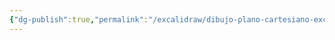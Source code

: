 ```yaml
---
{"dg-publish":true,"permalink":"/excalidraw/dibujo-plano-cartesiano-excalidraw/","tags":["excalidraw"]}
---
```

<style> .container {font-family: sans-serif; text-align: center;} .button-wrapper button {z-index: 1;height: 40px; width: 100px; margin: 10px;padding: 5px;} .excalidraw .App-menu_top .buttonList { display: flex;} .excalidraw-wrapper { height: 800px; margin: 50px; position: relative;} :root[dir="ltr"] .excalidraw .layer-ui__wrapper .zen-mode-transition.App-menu_bottom--transition-left {transform: none;} </style><script src="https://cdn.jsdelivr.net/npm/react@17/umd/react.production.min.js"></script><script src="https://cdn.jsdelivr.net/npm/react-dom@17/umd/react-dom.production.min.js"></script><script type="text/javascript" src="https://cdn.jsdelivr.net/npm/@excalidraw/excalidraw@0/dist/excalidraw.production.min.js"></script><div id="Dibujo_Plano_Cartesianoexcalidraw.md"></div><script>(function(){const InitialData={"type":"excalidraw","version":2,"source":"https://github.com/zsviczian/obsidian-excalidraw-plugin/releases/tag/1.9.24","elements":[{"type":"line","version":100,"versionNonce":1659017778,"isDeleted":false,"id":"hQ-iH6MQ6k-PFwEZC4Xjh","fillStyle":"hachure","strokeWidth":1,"strokeStyle":"solid","roughness":1,"opacity":100,"angle":0,"x":-3.7370872497558594,"y":-188.65048217773438,"strokeColor":"#1e1e1e","backgroundColor":"transparent","width":2.19085693359375,"height":425.0327453613281,"seed":309581554,"groupIds":[],"frameId":null,"roundness":{"type":2},"boundElements":[],"updated":1706562461267,"link":null,"locked":false,"startBinding":null,"endBinding":null,"lastCommittedPoint":null,"startArrowhead":null,"endArrowhead":null,"points":[[0,0],[2.19085693359375,425.0327453613281]]},{"type":"line","version":125,"versionNonce":634444270,"isDeleted":false,"id":"6o_WyrWUwCzXMyQNx8g36","fillStyle":"hachure","strokeWidth":1,"strokeStyle":"solid","roughness":1,"opacity":100,"angle":0,"x":-216.9837303161621,"y":23.13555908203125,"strokeColor":"#1e1e1e","backgroundColor":"transparent","width":441.0992431640625,"height":2.190887451171875,"seed":287542318,"groupIds":[],"frameId":null,"roundness":{"type":2},"boundElements":[],"updated":1706562461267,"link":null,"locked":false,"startBinding":null,"endBinding":null,"lastCommittedPoint":null,"startArrowhead":null,"endArrowhead":null,"points":[[0,0],[441.0992431640625,2.190887451171875]]},{"type":"ellipse","version":167,"versionNonce":2142536690,"isDeleted":false,"id":"nAAZr0stSxpAcgJP0Dvyd","fillStyle":"hachure","strokeWidth":1,"strokeStyle":"solid","roughness":1,"opacity":100,"angle":0,"x":-127.15725326538086,"y":-112.69964599609375,"strokeColor":"#1e1e1e","backgroundColor":"transparent","width":257.064453125,"height":267.28863525390625,"seed":888096242,"groupIds":[],"frameId":null,"roundness":{"type":2},"boundElements":[],"updated":1706562461267,"link":null,"locked":false},{"type":"freedraw","version":49,"versionNonce":1723558958,"isDeleted":false,"id":"1d9Jg3kHmDn0g92foG3H0","fillStyle":"hachure","strokeWidth":0.5,"strokeStyle":"solid","roughness":1,"opacity":100,"angle":0,"x":129.90719985961914,"y":19.48406982421875,"strokeColor":"#1e1e1e","backgroundColor":"transparent","width":4.38177490234375,"height":17.527130126953125,"seed":1314186930,"groupIds":[],"frameId":null,"roundness":null,"boundElements":[],"updated":1706562461267,"link":null,"locked":false,"points":[[0,0],[0,2.190887451171875],[-0.73028564453125,2.92120361328125],[-1.4605712890625,4.381805419921875],[-1.4605712890625,5.842376708984375],[-1.4605712890625,7.302978515625],[-1.4605712890625,9.493865966796875],[-1.4605712890625,10.9544677734375],[-1.4605712890625,11.68475341796875],[-1.4605712890625,12.415069580078125],[-1.4605712890625,13.145355224609375],[-1.4605712890625,13.875640869140625],[-0.73028564453125,13.145355224609375],[-0.73028564453125,11.68475341796875],[-0.73028564453125,10.224151611328125],[0,8.03326416015625],[0.73028564453125,5.112091064453125],[0.73028564453125,4.381805419921875],[0.73028564453125,2.92120361328125],[0.73028564453125,2.190887451171875],[0.73028564453125,0.730316162109375],[0.73028564453125,0],[0.73028564453125,-0.73028564453125],[0.73028564453125,0],[0.73028564453125,2.190887451171875],[0.73028564453125,3.6514892578125],[0.73028564453125,6.57269287109375],[0.73028564453125,9.493865966796875],[0.73028564453125,10.9544677734375],[0.73028564453125,12.415069580078125],[0.73028564453125,14.60595703125],[0.73028564453125,16.0665283203125],[0.73028564453125,16.796844482421875],[1.46063232421875,16.796844482421875],[2.19091796875,14.60595703125],[2.19091796875,12.415069580078125],[2.92120361328125,10.224151611328125],[2.92120361328125,8.03326416015625],[2.92120361328125,4.381805419921875],[2.92120361328125,2.190887451171875],[2.92120361328125,0.730316162109375],[2.92120361328125,0],[0,0]],"lastCommittedPoint":null,"simulatePressure":true,"pressures":[]},{"type":"freedraw","version":38,"versionNonce":102970802,"isDeleted":false,"id":"m18o8DD_yCeYz9Cu3o0oX","fillStyle":"hachure","strokeWidth":0.5,"strokeStyle":"solid","roughness":1,"opacity":100,"angle":0,"x":-13.23092269897461,"y":-115.62081909179688,"strokeColor":"#1e1e1e","backgroundColor":"transparent","width":17.527099609375,"height":4.381805419921875,"seed":938745202,"groupIds":[],"frameId":null,"roundness":null,"boundElements":[],"updated":1706562461267,"link":null,"locked":false,"points":[[0,0],[0,0.730316162109375],[0.73028564453125,0.730316162109375],[2.19085693359375,0.730316162109375],[3.6514892578125,0.730316162109375],[4.38177490234375,0.730316162109375],[6.5726318359375,1.460601806640625],[9.49383544921875,1.460601806640625],[11.6846923828125,1.460601806640625],[13.8756103515625,2.190887451171875],[16.0665283203125,2.190887451171875],[16.79681396484375,2.190887451171875],[17.527099609375,2.92120361328125],[16.0665283203125,3.6514892578125],[14.60595703125,3.6514892578125],[13.14532470703125,3.6514892578125],[10.9544677734375,4.381805419921875],[9.49383544921875,4.381805419921875],[5.84234619140625,4.381805419921875],[5.112060546875,4.381805419921875],[3.6514892578125,4.381805419921875],[2.921142578125,4.381805419921875],[1.4605712890625,4.381805419921875],[2.19085693359375,3.6514892578125],[3.6514892578125,3.6514892578125],[6.5726318359375,3.6514892578125],[9.49383544921875,3.6514892578125],[10.22412109375,3.6514892578125],[13.8756103515625,3.6514892578125],[15.336181640625,3.6514892578125],[16.0665283203125,3.6514892578125],[16.79681396484375,3.6514892578125],[16.79681396484375,3.6514892578125]],"lastCommittedPoint":null,"simulatePressure":true,"pressures":[]},{"type":"freedraw","version":43,"versionNonce":1226421870,"isDeleted":false,"id":"DVruZyKOeeRo9rO2HP62z","fillStyle":"hachure","strokeWidth":0.5,"strokeStyle":"solid","roughness":1,"opacity":100,"angle":0,"x":-128.61782455444336,"y":18.02349853515625,"strokeColor":"#1e1e1e","backgroundColor":"transparent","width":5.112060546875,"height":16.79681396484375,"seed":546480370,"groupIds":[],"frameId":null,"roundness":null,"boundElements":[],"updated":1706562461267,"link":null,"locked":false,"points":[[0,0],[0,1.4605712890625],[0,2.190887451171875],[0,5.112060546875],[0,5.842376708984375],[0,7.302947998046875],[0,8.7635498046875],[0,10.954437255859375],[0,12.4150390625],[0,13.14532470703125],[0,13.875640869140625],[0,12.4150390625],[0.73028564453125,10.954437255859375],[0.73028564453125,9.49383544921875],[0.73028564453125,8.03326416015625],[0.73028564453125,2.921173095703125],[0.73028564453125,2.190887451171875],[0.73028564453125,-0.730316162109375],[0.73028564453125,-1.460601806640625],[0.73028564453125,-2.190887451171875],[0.73028564453125,-1.460601806640625],[0.73028564453125,0.73028564453125],[0.73028564453125,3.651458740234375],[1.4605712890625,7.302947998046875],[2.19091796875,10.224151611328125],[2.19091796875,11.684722900390625],[4.38177490234375,14.605926513671875],[5.112060546875,13.875640869140625],[5.112060546875,12.4150390625],[5.112060546875,10.224151611328125],[5.112060546875,6.572662353515625],[5.112060546875,2.921173095703125],[5.112060546875,2.190887451171875],[5.112060546875,-0.730316162109375],[5.112060546875,-1.460601806640625],[5.112060546875,-2.190887451171875],[0,0]],"lastCommittedPoint":null,"simulatePressure":true,"pressures":[]},{"type":"freedraw","version":43,"versionNonce":928362354,"isDeleted":false,"id":"D0wz6ejQ90JsRjs4EYYIi","fillStyle":"hachure","strokeWidth":0.5,"strokeStyle":"solid","roughness":1,"opacity":100,"angle":0,"x":-11.77035140991211,"y":154.5889892578125,"strokeColor":"#1e1e1e","backgroundColor":"transparent","width":14.60595703125,"height":3.65142822265625,"seed":1332034866,"groupIds":[],"frameId":null,"roundness":null,"boundElements":[],"updated":1706562461267,"link":null,"locked":false,"points":[[0,0],[1.4605712890625,0],[2.92120361328125,0],[3.6514892578125,0],[4.38177490234375,0],[5.112060546875,0],[5.8424072265625,0],[8.03326416015625,0],[10.22412109375,-0.73028564453125],[11.68475341796875,-0.73028564453125],[13.1453857421875,-0.73028564453125],[13.8756103515625,-0.73028564453125],[13.1453857421875,-0.73028564453125],[10.9544677734375,-0.73028564453125],[8.7635498046875,-0.73028564453125],[7.302978515625,-0.73028564453125],[5.8424072265625,-0.73028564453125],[4.38177490234375,-0.73028564453125],[3.6514892578125,-0.73028564453125],[2.92120361328125,-0.73028564453125],[2.92120361328125,0],[4.38177490234375,0],[6.57269287109375,0],[8.03326416015625,0],[9.493896484375,0],[11.68475341796875,0],[12.4150390625,0],[13.8756103515625,0],[14.60595703125,0],[14.60595703125,0.73028564453125],[13.1453857421875,0.73028564453125],[12.4150390625,0.73028564453125],[10.9544677734375,0.73028564453125],[8.7635498046875,1.46063232421875],[8.03326416015625,2.19085693359375],[7.302978515625,2.921142578125],[0,0]],"lastCommittedPoint":null,"simulatePressure":true,"pressures":[]},{"type":"freedraw","version":34,"versionNonce":1437907118,"isDeleted":false,"id":"JRoP5a6BVHwepBjaulqxH","fillStyle":"hachure","strokeWidth":0.5,"strokeStyle":"solid","roughness":1,"opacity":100,"angle":0,"x":135.74960708618164,"y":42.123291015625,"strokeColor":"#1e1e1e","backgroundColor":"transparent","width":7.30291748046875,"height":16.79681396484375,"seed":384639346,"groupIds":[],"frameId":null,"roundness":null,"boundElements":[],"updated":1706562461267,"link":null,"locked":false,"points":[[0,0],[0,0.73028564453125],[0,1.4605712890625],[0,2.190887451171875],[0.73028564453125,2.190887451171875],[1.4605712890625,2.190887451171875],[2.921142578125,2.190887451171875],[3.6514892578125,2.190887451171875],[4.38177490234375,1.4605712890625],[5.112060546875,1.4605712890625],[5.112060546875,0.73028564453125],[5.112060546875,0],[5.84234619140625,-1.460601806640625],[5.84234619140625,-2.190887451171875],[5.84234619140625,-2.92120361328125],[5.84234619140625,-3.6514892578125],[5.84234619140625,-2.92120361328125],[5.84234619140625,-2.190887451171875],[5.84234619140625,-0.730316162109375],[5.84234619140625,0.73028564453125],[5.84234619140625,1.4605712890625],[5.84234619140625,2.921173095703125],[5.84234619140625,4.38177490234375],[6.5726318359375,8.03326416015625],[6.5726318359375,9.49383544921875],[7.30291748046875,10.224151611328125],[7.30291748046875,12.4150390625],[7.30291748046875,13.14532470703125],[7.30291748046875,13.14532470703125]],"lastCommittedPoint":null,"simulatePressure":true,"pressures":[]},{"type":"freedraw","version":18,"versionNonce":395505970,"isDeleted":false,"id":"zH-T-URpwMIg2CVQ64Q1_","fillStyle":"hachure","strokeWidth":0.5,"strokeStyle":"solid","roughness":1,"opacity":100,"angle":0,"x":135.01926040649414,"y":54.538330078125,"strokeColor":"#1e1e1e","backgroundColor":"transparent","width":16.796875,"height":3.6514892578125,"seed":1638018546,"groupIds":[],"frameId":null,"roundness":null,"boundElements":[],"updated":1706562461267,"link":null,"locked":false,"points":[[0,0],[0.7303466796875,0],[2.19091796875,0],[4.3818359375,0],[5.8424072265625,0],[8.03326416015625,0],[9.493896484375,-0.730316162109375],[13.1453857421875,-1.460601806640625],[15.33624267578125,-2.190887451171875],[15.33624267578125,-2.92120361328125],[16.796875,-2.92120361328125],[16.796875,-3.6514892578125],[16.796875,-3.6514892578125]],"lastCommittedPoint":null,"simulatePressure":true,"pressures":[]},{"type":"freedraw","version":18,"versionNonce":339047150,"isDeleted":false,"id":"4sDBHrF3S_eHqJeUu_anE","fillStyle":"hachure","strokeWidth":0.5,"strokeStyle":"solid","roughness":1,"opacity":100,"angle":0,"x":-20.53390121459961,"y":-132.41763305664062,"strokeColor":"#1e1e1e","backgroundColor":"transparent","width":2.19085693359375,"height":12.4150390625,"seed":675970674,"groupIds":[],"frameId":null,"roundness":null,"boundElements":[],"updated":1706562461267,"link":null,"locked":false,"points":[[0,0],[0,2.190887451171875],[0.73028564453125,2.92120361328125],[1.4605712890625,5.112060546875],[1.4605712890625,7.302947998046875],[1.4605712890625,8.7635498046875],[1.4605712890625,10.22418212890625],[1.4605712890625,10.954437255859375],[1.4605712890625,11.68475341796875],[1.4605712890625,12.4150390625],[2.19085693359375,11.68475341796875],[2.19085693359375,10.22418212890625],[2.19085693359375,10.22418212890625]],"lastCommittedPoint":null,"simulatePressure":true,"pressures":[]},{"type":"freedraw","version":40,"versionNonce":172096242,"isDeleted":false,"id":"VvqD8xgbIX2uz-Tc7YiQC","fillStyle":"hachure","strokeWidth":0.5,"strokeStyle":"solid","roughness":1,"opacity":100,"angle":0,"x":-26.37630844116211,"y":-130.95703125,"strokeColor":"#1e1e1e","backgroundColor":"transparent","width":18.2574462890625,"height":16.79681396484375,"seed":1883500274,"groupIds":[],"frameId":null,"roundness":null,"boundElements":[],"updated":1706562461267,"link":null,"locked":false,"points":[[0,0],[0,-0.730316162109375],[0.73028564453125,-1.460601806640625],[1.46063232421875,-2.190887451171875],[2.19097900390625,-2.190887451171875],[2.92120361328125,-2.92120361328125],[3.6514892578125,-4.381805419921875],[4.38177490234375,-5.112091064453125],[5.11212158203125,-5.842376708984375],[5.11212158203125,-5.112091064453125],[5.11212158203125,-3.6514892578125],[5.11212158203125,-1.460601806640625],[5.11212158203125,0.73028564453125],[5.8424072265625,0.73028564453125],[5.8424072265625,2.190887451171875],[6.57269287109375,3.651458740234375],[7.302978515625,5.84234619140625],[7.302978515625,7.302947998046875],[7.302978515625,8.033233642578125],[7.302978515625,8.763580322265625],[7.302978515625,9.49383544921875],[7.302978515625,10.224151611328125],[7.302978515625,10.954437255859375],[8.03326416015625,10.954437255859375],[8.7635498046875,10.954437255859375],[9.493896484375,10.954437255859375],[10.22418212890625,10.224151611328125],[10.9544677734375,10.224151611328125],[12.4150390625,8.763580322265625],[13.87567138671875,8.033233642578125],[16.0665283203125,8.033233642578125],[16.796875,8.033233642578125],[17.52716064453125,7.302947998046875],[18.2574462890625,7.302947998046875],[18.2574462890625,7.302947998046875]],"lastCommittedPoint":null,"simulatePressure":true,"pressures":[]},{"type":"freedraw","version":16,"versionNonce":790947118,"isDeleted":false,"id":"ASkmpDWShGjeFrR7TxZKE","fillStyle":"hachure","strokeWidth":0.5,"strokeStyle":"solid","roughness":1,"opacity":100,"angle":0,"x":-157.09939193725586,"y":12.911407470703125,"strokeColor":"#1e1e1e","backgroundColor":"transparent","width":9.49383544921875,"height":1.460601806640625,"seed":235249138,"groupIds":[],"frameId":null,"roundness":null,"boundElements":[],"updated":1706562461267,"link":null,"locked":false,"points":[[0,0],[0.73028564453125,0],[2.921142578125,0],[4.38177490234375,0],[5.84234619140625,0],[7.302978515625,0],[8.03326416015625,0],[8.76361083984375,0],[9.49383544921875,-0.73028564453125],[9.49383544921875,-1.460601806640625],[9.49383544921875,-1.460601806640625]],"lastCommittedPoint":null,"simulatePressure":true,"pressures":[]},{"type":"freedraw","version":40,"versionNonce":1844038834,"isDeleted":false,"id":"4J6FshDWPwDARTPirHz28","fillStyle":"hachure","strokeWidth":0.5,"strokeStyle":"solid","roughness":1,"opacity":100,"angle":0,"x":-142.4934959411621,"y":0.496368408203125,"strokeColor":"#1e1e1e","backgroundColor":"transparent","width":8.76361083984375,"height":24.09979248046875,"seed":2113700594,"groupIds":[],"frameId":null,"roundness":null,"boundElements":[],"updated":1706562461267,"link":null,"locked":false,"points":[[0,0],[0.7303466796875,0],[1.46063232421875,0],[2.19091796875,0],[3.6514892578125,0],[4.38177490234375,0],[5.8424072265625,0],[6.57269287109375,0],[7.302978515625,-0.73028564453125],[8.03326416015625,-1.460601806640625],[8.03326416015625,-2.190887451171875],[8.76361083984375,-3.6514892578125],[8.76361083984375,-4.38177490234375],[8.76361083984375,-2.92120361328125],[8.76361083984375,-1.460601806640625],[8.76361083984375,0.73028564453125],[8.03326416015625,2.190887451171875],[8.03326416015625,5.112060546875],[7.302978515625,8.03326416015625],[7.302978515625,10.224151611328125],[7.302978515625,11.68475341796875],[7.302978515625,14.605926513671875],[7.302978515625,16.79681396484375],[7.302978515625,18.257415771484375],[7.302978515625,18.987701416015625],[7.302978515625,19.718017578125],[6.57269287109375,19.718017578125],[5.8424072265625,19.718017578125],[5.11212158203125,18.987701416015625],[3.6514892578125,18.987701416015625],[2.92120361328125,17.527130126953125],[2.19091796875,17.527130126953125],[1.46063232421875,16.79681396484375],[0.7303466796875,16.79681396484375],[0.7303466796875,16.79681396484375]],"lastCommittedPoint":null,"simulatePressure":true,"pressures":[]},{"type":"freedraw","version":18,"versionNonce":401346414,"isDeleted":false,"id":"B5ht7QKkW_xGmrnt0IqIg","fillStyle":"hachure","strokeWidth":0.5,"strokeStyle":"solid","roughness":1,"opacity":100,"angle":0,"x":-142.4934959411621,"y":16.562896728515625,"strokeColor":"#1e1e1e","backgroundColor":"transparent","width":16.06658935546875,"height":0.73028564453125,"seed":495202802,"groupIds":[],"frameId":null,"roundness":null,"boundElements":[],"updated":1706562461267,"link":null,"locked":false,"points":[[0,0],[0.7303466796875,0],[2.19091796875,0],[4.38177490234375,0],[5.8424072265625,0],[8.76361083984375,0],[9.493896484375,0],[10.9544677734375,0],[13.1453857421875,0],[13.87567138671875,0.73028564453125],[15.33624267578125,0.73028564453125],[16.06658935546875,0.73028564453125],[16.06658935546875,0.73028564453125]],"lastCommittedPoint":null,"simulatePressure":true,"pressures":[]},{"type":"freedraw","version":14,"versionNonce":942761586,"isDeleted":false,"id":"neQ8wbrUX36P3c9J7uG1q","fillStyle":"hachure","strokeWidth":0.5,"strokeStyle":"solid","roughness":1,"opacity":100,"angle":0,"x":-19.07332992553711,"y":175.03729248046875,"strokeColor":"#1e1e1e","backgroundColor":"transparent","width":10.9544677734375,"height":1.4605712890625,"seed":966099570,"groupIds":[],"frameId":null,"roundness":null,"boundElements":[],"updated":1706562461267,"link":null,"locked":false,"points":[[0,0],[2.19091796875,0],[3.6514892578125,0],[6.57269287109375,0],[7.302978515625,0],[10.22418212890625,0.73028564453125],[10.9544677734375,0.73028564453125],[10.9544677734375,1.4605712890625],[10.9544677734375,1.4605712890625]],"lastCommittedPoint":null,"simulatePressure":true,"pressures":[]},{"type":"freedraw","version":24,"versionNonce":718533038,"isDeleted":false,"id":"nZ0ZjjHpmOeR_DD-BhAfe","fillStyle":"hachure","strokeWidth":0.5,"strokeStyle":"solid","roughness":1,"opacity":100,"angle":0,"x":-8.84914779663086,"y":169.92523193359375,"strokeColor":"#1e1e1e","backgroundColor":"transparent","width":5.112060546875,"height":13.87567138671875,"seed":1969650674,"groupIds":[],"frameId":null,"roundness":null,"boundElements":[],"updated":1706562461267,"link":null,"locked":false,"points":[[0,0],[0,-0.7303466796875],[0.73028564453125,-1.46063232421875],[1.4605712890625,-1.46063232421875],[2.19085693359375,-2.19091796875],[2.92120361328125,-2.921142578125],[2.92120361328125,-3.6514892578125],[3.6514892578125,-3.6514892578125],[3.6514892578125,-4.3818359375],[3.6514892578125,-2.921142578125],[3.6514892578125,-1.46063232421875],[3.6514892578125,0.73028564453125],[3.6514892578125,2.921142578125],[4.38177490234375,4.38177490234375],[4.38177490234375,6.5726318359375],[4.38177490234375,8.03326416015625],[4.38177490234375,8.7635498046875],[5.112060546875,9.49383544921875],[5.112060546875,9.49383544921875]],"lastCommittedPoint":null,"simulatePressure":true,"pressures":[]},{"type":"freedraw","version":16,"versionNonce":299878450,"isDeleted":false,"id":"RnyBTsY3UbI69DT6Q6VOR","fillStyle":"hachure","strokeWidth":0.5,"strokeStyle":"solid","roughness":1,"opacity":100,"angle":0,"x":-10.30978012084961,"y":181.6099853515625,"strokeColor":"#1e1e1e","backgroundColor":"transparent","width":12.4150390625,"height":0.73028564453125,"seed":612028146,"groupIds":[],"frameId":null,"roundness":null,"boundElements":[],"updated":1706562461267,"link":null,"locked":false,"points":[[0,0],[0.7303466796875,0],[1.46063232421875,0],[2.92120361328125,0],[4.3818359375,0],[5.8424072265625,0],[8.0333251953125,0.73028564453125],[9.493896484375,0.73028564453125],[10.9544677734375,0.73028564453125],[12.4150390625,0.73028564453125],[12.4150390625,0.73028564453125]],"lastCommittedPoint":null,"simulatePressure":true,"pressures":[]},{"type":"freedraw","version":170,"versionNonce":1392872430,"isDeleted":false,"id":"vETW5pdrWGwG0WEHsotGs","fillStyle":"hachure","strokeWidth":0.5,"strokeStyle":"solid","roughness":1,"opacity":100,"angle":0,"x":94.12265396118164,"y":-76.91510009765625,"strokeColor":"#e03131","backgroundColor":"transparent","width":7.302978515625,"height":14.60595703125,"seed":1274199086,"groupIds":[],"frameId":null,"roundness":null,"boundElements":[],"updated":1706562461267,"link":null,"locked":false,"points":[[0,0],[0,0.730316162109375],[0,1.460601806640625],[-0.73028564453125,1.460601806640625],[-0.73028564453125,2.19091796875],[-0.73028564453125,2.92120361328125],[-0.73028564453125,3.6514892578125],[-0.73028564453125,4.381805419921875],[-0.73028564453125,5.112091064453125],[0,5.112091064453125],[0,4.381805419921875],[0,2.92120361328125],[-0.73028564453125,2.19091796875],[-1.4605712890625,2.19091796875],[-2.921142578125,2.19091796875],[-2.921142578125,2.92120361328125],[-3.6514892578125,3.6514892578125],[-3.6514892578125,4.381805419921875],[-3.6514892578125,5.112091064453125],[-3.6514892578125,5.8424072265625],[-3.6514892578125,6.57269287109375],[-3.6514892578125,7.302978515625],[-2.921142578125,7.302978515625],[-2.19085693359375,7.302978515625],[-1.4605712890625,7.302978515625],[-0.73028564453125,7.302978515625],[-0.73028564453125,5.8424072265625],[-0.73028564453125,4.381805419921875],[-0.73028564453125,3.6514892578125],[-0.73028564453125,2.92120361328125],[-0.73028564453125,2.19091796875],[-1.4605712890625,2.19091796875],[-2.19085693359375,2.19091796875],[-2.921142578125,2.19091796875],[-3.6514892578125,2.19091796875],[-3.6514892578125,2.92120361328125],[-3.6514892578125,3.6514892578125],[-4.38177490234375,5.8424072265625],[-4.38177490234375,7.302978515625],[-4.38177490234375,8.03326416015625],[-4.38177490234375,9.493896484375],[-4.38177490234375,10.9544677734375],[-3.6514892578125,10.9544677734375],[-2.19085693359375,10.9544677734375],[-1.4605712890625,10.9544677734375],[-0.73028564453125,10.9544677734375],[-0.73028564453125,9.493896484375],[-0.73028564453125,8.763580322265625],[-0.73028564453125,7.302978515625],[-0.73028564453125,5.8424072265625],[-0.73028564453125,4.381805419921875],[-0.73028564453125,3.6514892578125],[-1.4605712890625,3.6514892578125],[-1.4605712890625,5.112091064453125],[-1.4605712890625,5.8424072265625],[-2.19085693359375,7.302978515625],[-2.19085693359375,8.03326416015625],[-2.19085693359375,8.763580322265625],[-2.19085693359375,9.493896484375],[-2.19085693359375,10.224151611328125],[-1.4605712890625,10.224151611328125],[-0.73028564453125,9.493896484375],[0,8.763580322265625],[0,8.03326416015625],[0,7.302978515625],[0,6.57269287109375],[0,5.8424072265625],[0,5.112091064453125],[0,4.381805419921875],[-1.4605712890625,3.6514892578125],[-2.19085693359375,3.6514892578125],[-2.921142578125,3.6514892578125],[-3.6514892578125,3.6514892578125],[-3.6514892578125,4.381805419921875],[-3.6514892578125,5.112091064453125],[-3.6514892578125,5.8424072265625],[-3.6514892578125,6.57269287109375],[-3.6514892578125,7.302978515625],[-3.6514892578125,8.763580322265625],[-2.19085693359375,8.763580322265625],[-1.4605712890625,8.763580322265625],[-0.73028564453125,8.763580322265625],[-0.73028564453125,8.03326416015625],[-0.73028564453125,7.302978515625],[-0.73028564453125,5.8424072265625],[-0.73028564453125,4.381805419921875],[-0.73028564453125,3.6514892578125],[-1.4605712890625,2.19091796875],[-2.19085693359375,2.19091796875],[-2.921142578125,2.19091796875],[-3.6514892578125,2.19091796875],[-4.38177490234375,3.6514892578125],[-4.38177490234375,4.381805419921875],[-4.38177490234375,5.8424072265625],[-4.38177490234375,7.302978515625],[-4.38177490234375,8.763580322265625],[-4.38177490234375,10.9544677734375],[-4.38177490234375,12.415069580078125],[-3.6514892578125,13.1453857421875],[-3.6514892578125,13.875640869140625],[-2.19085693359375,14.60595703125],[-0.73028564453125,14.60595703125],[-0.73028564453125,13.875640869140625],[0,13.1453857421875],[0,11.68475341796875],[0.73028564453125,9.493896484375],[0.73028564453125,8.03326416015625],[0.73028564453125,6.57269287109375],[0.73028564453125,5.8424072265625],[0.73028564453125,4.381805419921875],[0,4.381805419921875],[-0.73028564453125,4.381805419921875],[-1.4605712890625,4.381805419921875],[-2.19085693359375,4.381805419921875],[-3.6514892578125,5.112091064453125],[-3.6514892578125,5.8424072265625],[-3.6514892578125,7.302978515625],[-4.38177490234375,8.03326416015625],[-4.38177490234375,8.763580322265625],[-4.38177490234375,10.224151611328125],[-4.38177490234375,10.9544677734375],[-4.38177490234375,11.68475341796875],[-3.6514892578125,11.68475341796875],[-2.921142578125,12.415069580078125],[-2.19085693359375,12.415069580078125],[-1.4605712890625,12.415069580078125],[-0.73028564453125,12.415069580078125],[-0.73028564453125,11.68475341796875],[0,9.493896484375],[0.73028564453125,8.763580322265625],[0.73028564453125,8.03326416015625],[0.73028564453125,7.302978515625],[0.73028564453125,5.8424072265625],[0.73028564453125,4.381805419921875],[0.73028564453125,3.6514892578125],[0,2.92120361328125],[0,2.19091796875],[-0.73028564453125,2.19091796875],[-2.19085693359375,2.19091796875],[-2.921142578125,2.19091796875],[-3.6514892578125,2.19091796875],[-4.38177490234375,2.92120361328125],[-4.38177490234375,4.381805419921875],[-5.112060546875,5.112091064453125],[-5.112060546875,6.57269287109375],[-5.112060546875,8.763580322265625],[-5.112060546875,9.493896484375],[-4.38177490234375,10.9544677734375],[-3.6514892578125,11.68475341796875],[-2.19085693359375,12.415069580078125],[-0.73028564453125,12.415069580078125],[0.73028564453125,12.415069580078125],[1.46063232421875,11.68475341796875],[1.46063232421875,10.224151611328125],[1.46063232421875,9.493896484375],[2.19091796875,8.763580322265625],[2.19091796875,8.03326416015625],[2.19091796875,6.57269287109375],[2.19091796875,5.8424072265625],[2.19091796875,4.381805419921875],[1.46063232421875,4.381805419921875],[0.73028564453125,3.6514892578125],[0,3.6514892578125],[0,0]],"lastCommittedPoint":null,"simulatePressure":true,"pressures":[]},{"type":"freedraw","version":51,"versionNonce":1927016946,"isDeleted":false,"id":"T2tfDjqeQ-xL29JZ1ydHi","fillStyle":"hachure","strokeWidth":0.5,"strokeStyle":"solid","roughness":1,"opacity":100,"angle":0,"x":107.99832534790039,"y":-122.19345092773438,"strokeColor":"#e03131","backgroundColor":"transparent","width":12.4150390625,"height":28.4815673828125,"seed":1510353326,"groupIds":[],"frameId":null,"roundness":null,"boundElements":[],"updated":1706562461268,"link":null,"locked":false,"points":[[0,0],[0,2.921142578125],[0,3.651458740234375],[0,5.84234619140625],[0,11.684722900390625],[0.73028564453125,13.8756103515625],[0.73028564453125,17.527099609375],[0.73028564453125,19.717987060546875],[0.73028564453125,21.178558349609375],[0.73028564453125,22.63916015625],[0.73028564453125,19.717987060546875],[0.73028564453125,17.527099609375],[0.73028564453125,14.605926513671875],[0.73028564453125,10.954437255859375],[0.73028564453125,7.302947998046875],[0.73028564453125,2.921142578125],[0.73028564453125,0],[0.73028564453125,-1.46063232421875],[0.73028564453125,-4.381805419921875],[0.73028564453125,-5.11212158203125],[0.73028564453125,-5.8424072265625],[1.4605712890625,-5.8424072265625],[2.19085693359375,-5.8424072265625],[3.6514892578125,-5.8424072265625],[5.84234619140625,-5.8424072265625],[8.03326416015625,-4.381805419921875],[9.49383544921875,-2.921234130859375],[10.95440673828125,-2.19091796875],[11.68475341796875,-1.46063232421875],[12.4150390625,0],[12.4150390625,1.4605712890625],[12.4150390625,2.921142578125],[12.4150390625,3.651458740234375],[12.4150390625,5.112030029296875],[11.68475341796875,5.112030029296875],[10.22412109375,5.84234619140625],[9.49383544921875,6.5726318359375],[8.03326416015625,6.5726318359375],[7.302978515625,6.5726318359375],[5.84234619140625,6.5726318359375],[4.38177490234375,6.5726318359375],[4.38177490234375,5.84234619140625],[3.6514892578125,5.84234619140625],[2.921142578125,5.112030029296875],[0,0]],"lastCommittedPoint":null,"simulatePressure":true,"pressures":[]},{"type":"freedraw","version":32,"versionNonce":780787246,"isDeleted":false,"id":"9FA0ejc18LD6wSizaf_BP","fillStyle":"hachure","strokeWidth":0.5,"strokeStyle":"solid","roughness":1,"opacity":100,"angle":0,"x":132.8284034729004,"y":-122.19345092773438,"strokeColor":"#e03131","backgroundColor":"transparent","width":12.4150390625,"height":22.63916015625,"seed":1888645998,"groupIds":[],"frameId":null,"roundness":null,"boundElements":[],"updated":1706562461268,"link":null,"locked":false,"points":[[0,0],[-0.73028564453125,0],[-1.4605712890625,0],[-2.19091796875,0],[-2.92120361328125,1.4605712890625],[-4.38177490234375,2.921142578125],[-4.38177490234375,5.112030029296875],[-5.8424072265625,6.5726318359375],[-5.8424072265625,8.033233642578125],[-6.57269287109375,9.49383544921875],[-6.57269287109375,10.954437255859375],[-6.57269287109375,12.415008544921875],[-6.57269287109375,14.605926513671875],[-6.57269287109375,16.796783447265625],[-5.112060546875,18.9876708984375],[-5.112060546875,19.717987060546875],[-4.38177490234375,21.178558349609375],[-2.19091796875,22.63916015625],[-1.4605712890625,22.63916015625],[-0.73028564453125,22.63916015625],[0.73028564453125,22.63916015625],[2.19085693359375,22.63916015625],[3.6514892578125,21.90887451171875],[4.38177490234375,20.448272705078125],[5.84234619140625,18.257415771484375],[5.84234619140625,16.796783447265625],[5.84234619140625,16.796783447265625]],"lastCommittedPoint":null,"simulatePressure":true,"pressures":[]},{"type":"freedraw","version":23,"versionNonce":1043129266,"isDeleted":false,"id":"wo67Ovr8XeieZtQ-9d_sV","fillStyle":"hachure","strokeWidth":0.5,"strokeStyle":"solid","roughness":1,"opacity":100,"angle":0,"x":145.97372817993164,"y":-118.5419921875,"strokeColor":"#e03131","backgroundColor":"transparent","width":8.7635498046875,"height":11.684722900390625,"seed":207020654,"groupIds":[],"frameId":null,"roundness":null,"boundElements":[],"updated":1706562461268,"link":null,"locked":false,"points":[[0,0],[0,1.4605712890625],[0,2.190887451171875],[0,3.6514892578125],[0,5.842376708984375],[1.46063232421875,8.03326416015625],[1.46063232421875,8.7635498046875],[2.92120361328125,10.224151611328125],[2.92120361328125,10.9544677734375],[3.6514892578125,11.684722900390625],[4.38177490234375,11.684722900390625],[5.112060546875,11.684722900390625],[6.57269287109375,11.684722900390625],[7.302978515625,11.684722900390625],[8.03326416015625,10.9544677734375],[8.7635498046875,9.49383544921875],[8.7635498046875,7.302978515625],[8.7635498046875,7.302978515625]],"lastCommittedPoint":null,"simulatePressure":true,"pressures":[]},{"type":"freedraw","version":22,"versionNonce":843704430,"isDeleted":false,"id":"sC2wDiBiFeNzrS0_NyrZu","fillStyle":"hachure","strokeWidth":0.5,"strokeStyle":"solid","roughness":1,"opacity":100,"angle":0,"x":157.6584815979004,"y":-116.35110473632812,"strokeColor":"#e03131","backgroundColor":"transparent","width":13.8756103515625,"height":11.68475341796875,"seed":167933230,"groupIds":[],"frameId":null,"roundness":null,"boundElements":[],"updated":1706562461268,"link":null,"locked":false,"points":[[0,0],[-1.4605712890625,0],[-1.4605712890625,0.73028564453125],[-2.19085693359375,0.73028564453125],[-3.6514892578125,1.460601806640625],[-5.84234619140625,2.921173095703125],[-8.03326416015625,3.6514892578125],[-8.7635498046875,4.38177490234375],[-10.22412109375,5.112091064453125],[-10.9544677734375,5.842376708984375],[-12.4150390625,7.302947998046875],[-13.14532470703125,8.03326416015625],[-13.14532470703125,9.49383544921875],[-13.8756103515625,10.224151611328125],[-13.8756103515625,10.954437255859375],[-13.8756103515625,11.68475341796875],[-13.8756103515625,11.68475341796875]],"lastCommittedPoint":null,"simulatePressure":true,"pressures":[]},{"type":"freedraw","version":14,"versionNonce":1576639858,"isDeleted":false,"id":"6_apsex8rPkvEWrCciMom","fillStyle":"hachure","strokeWidth":0.5,"strokeStyle":"solid","roughness":1,"opacity":100,"angle":0,"x":168.6129493713379,"y":-106.85726928710938,"strokeColor":"#e03131","backgroundColor":"transparent","width":2.92120361328125,"height":8.763580322265625,"seed":712861102,"groupIds":[],"frameId":null,"roundness":null,"boundElements":[],"updated":1706562461268,"link":null,"locked":false,"points":[[0,0],[0.73028564453125,2.19091796875],[0.73028564453125,3.6514892578125],[0,4.381805419921875],[-1.46063232421875,6.57269287109375],[-2.19091796875,7.302978515625],[-2.19091796875,8.03326416015625],[-2.19091796875,8.763580322265625],[-2.19091796875,8.763580322265625]],"lastCommittedPoint":null,"simulatePressure":true,"pressures":[]},{"type":"freedraw","version":20,"versionNonce":1309584046,"isDeleted":false,"id":"b15Twr9xgLLLBzZHD1wod","fillStyle":"hachure","strokeWidth":0.5,"strokeStyle":"solid","roughness":1,"opacity":100,"angle":0,"x":177.3764991760254,"y":-118.5419921875,"strokeColor":"#e03131","backgroundColor":"transparent","width":8.03326416015625,"height":8.03326416015625,"seed":594461742,"groupIds":[],"frameId":null,"roundness":null,"boundElements":[],"updated":1706562461268,"link":null,"locked":false,"points":[[0,0],[0.73028564453125,0],[1.4605712890625,1.4605712890625],[2.19091796875,2.921173095703125],[2.92120361328125,3.6514892578125],[3.6514892578125,5.112060546875],[4.38177490234375,5.842376708984375],[5.112060546875,6.572662353515625],[5.84234619140625,6.572662353515625],[5.84234619140625,7.302978515625],[6.57269287109375,7.302978515625],[6.57269287109375,8.03326416015625],[7.302978515625,8.03326416015625],[8.03326416015625,8.03326416015625],[8.03326416015625,8.03326416015625]],"lastCommittedPoint":null,"simulatePressure":true,"pressures":[]},{"type":"freedraw","version":18,"versionNonce":1602821938,"isDeleted":false,"id":"qC4misFKRqKwJpsK5C57b","fillStyle":"hachure","strokeWidth":0.5,"strokeStyle":"solid","roughness":1,"opacity":100,"angle":0,"x":190.52182388305664,"y":-116.35110473632812,"strokeColor":"#e03131","backgroundColor":"transparent","width":5.112060546875,"height":13.875640869140625,"seed":172599342,"groupIds":[],"frameId":null,"roundness":null,"boundElements":[],"updated":1706562461268,"link":null,"locked":false,"points":[[0,0],[0,0.73028564453125],[0,2.190887451171875],[-0.73028564453125,4.38177490234375],[-1.4605712890625,5.112091064453125],[-2.921142578125,7.302947998046875],[-2.921142578125,8.03326416015625],[-3.6514892578125,9.49383544921875],[-4.38177490234375,10.954437255859375],[-4.38177490234375,11.68475341796875],[-4.38177490234375,13.14532470703125],[-5.112060546875,13.875640869140625],[-5.112060546875,13.875640869140625]],"lastCommittedPoint":null,"simulatePressure":true,"pressures":[]},{"type":"freedraw","version":27,"versionNonce":276899054,"isDeleted":false,"id":"M1FZKVF8avAkpU91_mYuC","fillStyle":"hachure","strokeWidth":0.5,"strokeStyle":"solid","roughness":1,"opacity":100,"angle":0,"x":198.5550880432129,"y":-123.65408325195312,"strokeColor":"#e03131","backgroundColor":"transparent","width":8.03326416015625,"height":22.639190673828125,"seed":777658286,"groupIds":[],"frameId":null,"roundness":null,"boundElements":[],"updated":1706562461268,"link":null,"locked":false,"points":[[0,0],[0.73028564453125,0],[1.46063232421875,0],[2.19091796875,0],[2.92120361328125,0.73028564453125],[3.6514892578125,1.46063232421875],[5.11212158203125,2.92120361328125],[5.8424072265625,4.38177490234375],[6.57269287109375,6.572662353515625],[6.57269287109375,8.03326416015625],[6.57269287109375,9.493865966796875],[6.57269287109375,10.224151611328125],[6.57269287109375,11.68475341796875],[6.57269287109375,13.875640869140625],[6.57269287109375,15.33624267578125],[6.57269287109375,16.066558837890625],[5.11212158203125,17.527130126953125],[2.92120361328125,18.98773193359375],[0.73028564453125,21.178619384765625],[-0.73028564453125,22.639190673828125],[-1.4605712890625,22.639190673828125],[-1.4605712890625,22.639190673828125]],"lastCommittedPoint":null,"simulatePressure":true,"pressures":[]},{"type":"freedraw","version":96,"versionNonce":256010482,"isDeleted":false,"id":"aOHAr8r2kJbQKURJ9nzNt","fillStyle":"hachure","strokeWidth":0.5,"strokeStyle":"solid","roughness":1,"opacity":100,"angle":0,"x":144.13048908350459,"y":16.884959925739565,"strokeColor":"#1971c2","backgroundColor":"transparent","width":28.708243534482676,"height":82.09542110048491,"seed":1037963246,"groupIds":[],"frameId":null,"roundness":null,"boundElements":[],"updated":1706562461268,"link":null,"locked":false,"points":[[0,0],[0,-0.5036663186961334],[0,-1.0073115907866566],[0.5036031788793025,-2.0146231815732847],[0.5036031788793025,-3.021913725754331],[0.5036031788793025,-4.532870588631482],[0.5036031788793025,-5.54018217941811],[0.5036031788793025,-7.051139042295262],[1.0072905441809326,-8.058450633081918],[1.0072905441809326,-9.56940749595907],[1.0072905441809326,-10.576719086745697],[1.0072905441809326,-12.591321221713372],[1.0072905441809326,-14.605944403286657],[1.0072905441809326,-15.613234947467674],[1.0072905441809326,-16.62054653825433],[1.0072905441809326,-17.62785812904096],[1.0072905441809326,-18.635169719827587],[1.0072905441809326,-20.14612658270474],[1.0072905441809326,-21.65708344558189],[1.0072905441809326,-24.175351899245697],[1.0072905441809326,-25.182642443426744],[1.0072905441809326,-26.189954034213372],[1.0072905441809326,-27.19724457839439],[0.5036031788793025,-29.211867759967674],[0.5036031788793025,-31.22649094154096],[0,-32.23378148572198],[-0.5036873653017437,-33.74475939520474],[-0.5036873653017437,-35.25571625808189],[-1.0072905441810462,-36.76667312095907],[-1.51097790948279,-37.77396366514009],[-1.51097790948279,-38.27762998383622],[-1.51097790948279,-40.292232118803895],[-2.01462318157337,-40.7958984375],[-2.518310546875,-42.810500572467674],[-3.02195581896558,-43.8178121632543],[-3.02195581896558,-44.82510270743535],[-3.02195581896558,-45.32876902613148],[-3.5255169046337187,-46.83972588900863],[-3.5255169046337187,-47.84703747979526],[-4.029246363146626,-49.35799434267241],[-4.5328916352370925,-50.36530593345907],[-4.5328916352370925,-51.37259647764009],[-5.540224272629416,-52.88355334051724],[-5.540224272629416,-53.890864931303895],[-6.547514816810349,-54.89815547548491],[-6.547514816810349,-55.401821794181046],[-7.554805360991395,-56.9127786570582],[-8.058492726293139,-57.920090247844826],[-8.058492726293139,-58.42373551993535],[-8.562053811961277,-59.43104711072198],[-9.065783270474185,-59.9346923828125],[-9.065783270474185,-60.43835870150863],[-10.073073814655231,-61.44567029229526],[-10.073073814655231,-62.45296083647631],[-10.576719086745697,-62.95662715517241],[-11.080322265625,-63.96391769935346],[-11.584051724138021,-64.97120824353448],[-12.591342268319067,-65.97854088092672],[-12.591342268319067,-66.48218615301724],[-13.094987540409534,-66.98585247171337],[-14.102320177801744,-67.99314301589439],[-14.605965449892324,-68.49680933459052],[-15.10961072198279,-69.00045460668105],[-16.62058863146558,-70.00774515086206],[-17.124233903556046,-70.5114114695582],[-17.627879175646626,-71.51872306034483],[-18.131524447737092,-71.51872306034483],[-19.138857085129303,-72.52601360452587],[-19.642502357219882,-72.52601360452587],[-20.14614762931035,-73.02967992322198],[-20.64979290140093,-73.5333251953125],[-21.15339608028023,-74.03699151400863],[-21.657083445581975,-74.03699151400863],[-21.657083445581975,-74.54063678609913],[-22.16077081088372,-75.04428205818965],[-22.664416082974185,-75.54794837688578],[-22.664416082974185,-76.05159364897628],[-23.671664533944067,-76.5552389210668],[-24.175351899245697,-77.56252946524785],[-25.18268453663802,-77.56252946524785],[-25.18268453663802,-78.06621683054956],[-25.686329808728487,-78.56986210264009],[-26.18993298760779,-79.07350737473061],[-26.693620352909534,-79.57717369342672],[-26.693620352909534,-80.08079791891163],[-27.197265625000057,-80.08079791891163],[-27.197265625000057,-80.58446423760776],[-27.197265625000057,-81.08813055630387],[-27.700952990301744,-81.59177582839439],[-27.700952990301744,-82.09542110048491],[-27.700952990301744,-82.09542110048491]],"lastCommittedPoint":null,"simulatePressure":true,"pressures":[]},{"type":"freedraw","version":40,"versionNonce":1261066030,"isDeleted":false,"id":"n2JA_AweK5IoAFHSBbPPX","fillStyle":"hachure","strokeWidth":0.5,"strokeStyle":"solid","roughness":1,"opacity":100,"angle":0,"x":115.42228764223296,"y":-70.75064335416346,"strokeColor":"#1971c2","backgroundColor":"transparent","width":8.562095905172384,"height":11.08036435883622,"seed":61361902,"groupIds":[],"frameId":null,"roundness":null,"boundElements":[],"updated":1706562461268,"link":null,"locked":false,"points":[[0,0],[-1.00733263739221,0],[-1.5110200026939538,0],[-2.014665274784477,0],[-2.5182263604525588,0],[-3.0219558189654663,0],[-3.5256010910559894,0],[-4.0292463631465125,0],[-4.532933728448256,0],[-5.036494814116338,0],[-5.5402242726293025,0],[-6.043869544719826,0],[-6.043869544719826,0.5036452720905231],[-6.547514816810292,1.0072905441810462],[-6.547514816810292,1.5109568628771513],[-6.547514816810292,2.0146021349676744],[-6.043869544719826,2.518268453663808],[-5.5402242726293025,3.5255589978448256],[-4.532933728448256,3.5255589978448256],[-4.532933728448256,4.532870588631482],[-3.0219558189654663,5.036536907327587],[-3.0219558189654663,5.54018217941811],[-2.014665274784477,6.043827451508633],[-1.5110200026939538,7.051139042295262],[-1.00733263739221,7.051139042295262],[-0.5036873653016869,7.554805360991395],[-0.5036873653016869,8.058429586476308],[0,8.562095905172413],[0.5036031788793593,9.065741177262936],[0.5036031788793593,9.569386449353459],[1.0072484509698825,10.073073814655174],[1.5109358162715694,10.576698040140087],[2.0145810883620925,10.576698040140087],[2.0145810883620925,11.08036435883622],[2.0145810883620925,11.08036435883622]],"lastCommittedPoint":null,"simulatePressure":true,"pressures":[]},{"type":"freedraw","version":26,"versionNonce":346847922,"isDeleted":false,"id":"irKzIo2XO5cza6MhwP6w6","fillStyle":"hachure","strokeWidth":0.5,"strokeStyle":"solid","roughness":1,"opacity":100,"angle":0,"x":112.9040612817804,"y":-71.25430967285956,"strokeColor":"#1971c2","backgroundColor":"transparent","width":12.087570716594882,"height":6.547493770204738,"seed":827928558,"groupIds":[],"frameId":null,"roundness":null,"boundElements":[],"updated":1706562461268,"link":null,"locked":false,"points":[[0,0],[0.5035610856680819,0.503666318696105],[1.007206357758605,1.0073115907866281],[2.014538995150872,1.5109568628771513],[3.021829539331918,2.0146231815732563],[3.5254748114224412,2.5182684536637794],[4.532807448814651,2.5182684536637794],[5.5400979929956975,3.021934772359913],[6.547388537176744,4.029225316540931],[7.5547632677801175,4.029225316540931],[9.065656990840466,4.532891635237064],[9.56934435614221,5.036536907327587],[10.576634900323256,5.036536907327587],[11.080280172413836,5.540203226023692],[11.583925444504303,6.043848498114215],[11.583925444504303,6.547493770204738],[12.087570716594882,6.547493770204738],[11.583925444504303,6.547493770204738],[11.080280172413836,6.547493770204738],[10.576634900323256,6.547493770204738],[10.576634900323256,6.547493770204738]],"lastCommittedPoint":null,"simulatePressure":true,"pressures":[]},{"type":"freedraw","version":109,"versionNonce":913523054,"isDeleted":false,"id":"oYmL0H_nCdVsyi558fI1i","fillStyle":"hachure","strokeWidth":0.5,"strokeStyle":"solid","roughness":1,"opacity":100,"angle":0,"x":115.92589082111232,"y":-68.23237490049965,"strokeColor":"#1971c2","backgroundColor":"transparent","width":18.63521181303878,"height":12.591321221713372,"seed":1250707822,"groupIds":[],"frameId":null,"roundness":null,"boundElements":[],"updated":1706562461268,"link":null,"locked":false,"points":[[0,0],[-0.5036031788793593,0],[-0.5036031788793593,0.5036452720905231],[-0.5036031788793593,1.0072905441810178],[-0.5036031788793593,2.0146021349676744],[-0.5036031788793593,3.5255589978448256],[-0.5036031788793593,4.532870588631454],[-0.5036031788793593,6.043827451508605],[-0.5036031788793593,7.051117995689651],[-0.5036031788793593,8.562095905172413],[-0.5036031788793593,9.56938644935343],[-0.5036031788793593,10.576698040140087],[-1.5109358162715694,10.073052768049564],[-2.014623181573313,9.56938644935343],[-2.5182684536638362,8.05842958647628],[-3.021829539331918,7.051117995689651],[-3.021829539331918,5.036536907327587],[-4.029204269935349,4.029204269935349],[-4.532849542025872,2.5182684536637794],[-4.532849542025872,1.5109568628771513],[-4.532849542025872,1.0072905441810178],[-5.036536907327616,0],[-5.036536907327616,-0.5036663186961334],[-4.532849542025872,0.5036452720905231],[-3.5255589978448256,2.0146021349676744],[-2.5182684536638362,3.0219137257543025],[-1.0072905441810462,5.036536907327587],[0.5036452720905231,6.547472723599128],[1.5109779094827331,8.05842958647628],[2.5182684536637794,8.562095905172413],[3.0219137257542457,9.56938644935343],[3.5255589978448256,10.576698040140087],[4.029246363146569,10.576698040140087],[4.532933728448199,11.080343312230582],[4.532933728448199,11.584009630926715],[4.532933728448199,11.080343312230582],[4.029246363146569,10.576698040140087],[4.029246363146569,9.065741177262936],[3.0219137257542457,8.05842958647628],[2.5182684536637794,6.043827451508605],[2.014665274784477,5.036536907327587],[1.5109779094827331,4.029204269935349],[0.5036452720905231,3.5255589978448256],[0.5036452720905231,2.5182684536637794],[-0.5036031788793593,2.0146021349676744],[-1.0072905441810462,1.5109568628771513],[-1.5109358162715694,1.0072905441810178],[-2.014623181573313,1.0072905441810178],[-2.014623181573313,0.5036452720905231],[-2.014623181573313,0],[-2.5182684536638362,0],[-3.021829539331918,-0.5036663186961334],[-3.021829539331918,-1.0073115907866566],[-2.5182684536638362,-1.0073115907866566],[-2.014623181573313,-1.0073115907866566],[-1.0072905441810462,-1.0073115907866566],[0,-1.0073115907866566],[1.5109779094827331,-1.0073115907866566],[2.5182684536637794,-1.0073115907866566],[4.029246363146569,-0.5036663186961334],[5.540182179418082,0],[6.547514816810292,0],[7.554805360991338,1.0072905441810178],[9.065741177262964,1.0072905441810178],[10.073073814655174,1.5109568628771513],[10.57671908674564,2.0146021349676744],[11.584009630926687,2.0146021349676744],[12.087739089439594,2.0146021349676744],[12.087739089439594,2.5182684536637794],[11.08036435883622,2.5182684536637794],[9.569470635775872,2.5182684536637794],[8.562095905172384,2.5182684536637794],[7.554805360991338,2.5182684536637794],[5.540182179418082,2.5182684536637794],[4.532933728448199,2.5182684536637794],[2.5182684536637794,2.0146021349676744],[0.5036452720905231,1.5109568628771513],[-1.5109358162715694,1.5109568628771513],[-3.5255589978448256,1.0072905441810178],[-5.036536907327616,0.5036452720905231],[-5.5400979929956975,0.5036452720905231],[-6.043827451508662,0.5036452720905231],[-6.547472723599185,0],[-6.043827451508662,0],[-5.036536907327616,0],[-4.532849542025872,0.5036452720905231],[-3.5255589978448256,0.5036452720905231],[-2.5182684536638362,1.0072905441810178],[-2.014623181573313,1.0072905441810178],[0,1.5109568628771513],[1.00733263739221,2.0146021349676744],[2.014665274784477,2.0146021349676744],[3.0219137257542457,3.0219137257543025],[3.5255589978448256,3.5255589978448256],[4.029246363146569,3.5255589978448256],[4.029246363146569,4.029204269935349],[4.029246363146569,4.532870588631454],[3.5255589978448256,4.532870588631454],[3.0219137257542457,4.029204269935349],[2.5182684536637794,4.029204269935349],[2.014665274784477,3.5255589978448256],[2.014665274784477,3.0219137257543025],[0,0]],"lastCommittedPoint":null,"simulatePressure":true,"pressures":[]},{"type":"freedraw","version":16,"versionNonce":242111602,"isDeleted":false,"id":"1T77Uv7GXBNowfiFjx3Sk","fillStyle":"hachure","strokeWidth":0.5,"strokeStyle":"solid","roughness":1,"opacity":100,"angle":0,"x":158.73641244018552,"y":-33.98399127981,"strokeColor":"#1971c2","backgroundColor":"transparent","width":9.569470635775929,"height":2.5182684536637794,"seed":237712814,"groupIds":[],"frameId":null,"roundness":null,"boundElements":[],"updated":1706562461268,"link":null,"locked":false,"points":[[0,0],[1.0072905441810462,0.5036452720904947],[2.0146652747845337,1.0073326373922384],[3.0218716325431387,1.0073326373922384],[5.0365369073276725,1.5109568628771513],[5.540140086206975,2.0146231815732563],[7.0512021821120925,2.0146231815732563],[7.554805360991395,2.0146231815732563],[8.562095905172441,2.5182684536637794],[9.569470635775929,2.5182684536637794],[9.569470635775929,2.5182684536637794]],"lastCommittedPoint":null,"simulatePressure":true,"pressures":[]},{"type":"freedraw","version":23,"versionNonce":363127726,"isDeleted":false,"id":"Y9tFxYcau8wtEc5Vx8joX","fillStyle":"hachure","strokeWidth":0.5,"strokeStyle":"solid","roughness":1,"opacity":100,"angle":0,"x":163.7729493475132,"y":-43.049732457072935,"strokeColor":"#1971c2","backgroundColor":"transparent","width":3.5255589978448825,"height":19.642460264008605,"seed":1189601454,"groupIds":[],"frameId":null,"roundness":null,"boundElements":[],"updated":1706562461268,"link":null,"locked":false,"points":[[0,0],[-0.5036031788793025,0.5036452720905231],[-1.0072905441810462,1.0072905441810178],[-1.0072905441810462,1.5109568628771513],[-1.51097790948279,2.5182684536637794],[-2.0146652747845337,4.029204269935349],[-2.5182684536638362,4.532870588631454],[-3.5255589978448825,7.554805360991367],[-3.5255589978448825,10.073073814655174],[-3.5255589978448825,10.576698040140087],[-3.5255589978448825,13.59861176589439],[-3.5255589978448825,15.109589675377151],[-3.5255589978448825,16.620546538254303],[-3.5255589978448825,17.62785812904093],[-3.5255589978448825,18.635148673221977],[-3.0218716325431387,19.1387939453125],[-2.5182684536638362,19.642460264008605],[-2.5182684536638362,19.642460264008605]],"lastCommittedPoint":null,"simulatePressure":true,"pressures":[]},{"type":"freedraw","version":20,"versionNonce":776926770,"isDeleted":false,"id":"MK1eMp0LwFHgR_0wxr27N","fillStyle":"hachure","strokeWidth":0.5,"strokeStyle":"solid","roughness":1,"opacity":100,"angle":0,"x":-0.4179349466678559,"y":26.454367421698606,"strokeColor":"#1971c2","backgroundColor":"transparent","width":12.591342268318954,"height":11.584030677532326,"seed":620534638,"groupIds":[],"frameId":null,"roundness":null,"boundElements":[],"updated":1706562461268,"link":null,"locked":false,"points":[[0,0],[0,-0.5036663186961334],[0.5036452720905231,-0.5036663186961334],[1.5109779094827331,-1.5109568628771513],[2.5182684536637794,-2.5182684536637794],[3.0219137257543025,-3.0219137257543025],[4.532891635237036,-4.029225316540959],[5.540182179418082,-4.532891635237064],[7.051160088900872,-5.54018217941811],[8.562095905172384,-7.051139042295262],[9.569428542564651,-8.05845063308189],[10.576719086745697,-9.065762223868546],[11.584009630926744,-10.073073814655174],[12.591342268318954,-11.584030677532326],[12.591342268318954,-11.584030677532326]],"lastCommittedPoint":null,"simulatePressure":true,"pressures":[]},{"type":"freedraw","version":22,"versionNonce":1525169646,"isDeleted":false,"id":"TLFbtdN7VOvAIRgxAe3AJ","fillStyle":"hachure","strokeWidth":0.5,"strokeStyle":"solid","roughness":1,"opacity":100,"angle":0,"x":26.27568540624162,"y":2.2790155224529087,"strokeColor":"#1971c2","backgroundColor":"transparent","width":9.065741177262908,"height":9.569407495959041,"seed":1772158830,"groupIds":[],"frameId":null,"roundness":null,"boundElements":[],"updated":1706562461268,"link":null,"locked":false,"points":[[0,0],[1.0072905441810462,-0.5036452720904947],[1.0072905441810462,-1.0072905441810178],[2.0146231815732563,-1.0072905441810178],[2.5182684536637794,-1.5109568628771513],[3.5255589978448256,-2.5182684536637794],[5.036536907327559,-3.0219137257543025],[5.540182179418082,-3.5255589978448256],[6.547472723599128,-5.036515860721977],[7.051117995689651,-5.540182179418082],[7.554805360991395,-6.043827451508605],[8.058450633081918,-7.554763267780174],[8.562095905172384,-8.05845063308189],[8.562095905172384,-8.562095905172413],[9.065741177262908,-9.065741177262908],[9.065741177262908,-9.569407495959041],[9.065741177262908,-9.569407495959041]],"lastCommittedPoint":null,"simulatePressure":true,"pressures":[]},{"type":"freedraw","version":17,"versionNonce":1429561330,"isDeleted":false,"id":"OWwescXsaTTpWz3WJ80Kx","fillStyle":"hachure","strokeWidth":0.5,"strokeStyle":"solid","roughness":1,"opacity":100,"angle":0,"x":55.9912194849054,"y":-23.910938511760435,"strokeColor":"#1971c2","backgroundColor":"transparent","width":8.562095905172441,"height":7.051139042295262,"seed":1691475950,"groupIds":[],"frameId":null,"roundness":null,"boundElements":[],"updated":1706562461268,"link":null,"locked":false,"points":[[0,0],[1.0072905441810462,-1.0072905441810462],[2.0145810883620925,-2.0146021349676744],[2.5182684536637794,-2.0146021349676744],[3.5255589978448256,-3.0219137257543025],[4.029204269935349,-3.5255589978448256],[5.036494814116395,-4.029204269935349],[5.540182179418082,-4.532870588631482],[6.547472723599128,-5.54018217941811],[7.554763267780174,-6.547472723599128],[8.562095905172441,-7.051139042295262],[8.562095905172441,-7.051139042295262]],"lastCommittedPoint":null,"simulatePressure":true,"pressures":[]},{"type":"freedraw","version":20,"versionNonce":1262899246,"isDeleted":false,"id":"r4d5JXNx_tLNrhX78YFFe","fillStyle":"hachure","strokeWidth":0.5,"strokeStyle":"solid","roughness":1,"opacity":100,"angle":0,"x":74.6263471115218,"y":-42.54608718498241,"strokeColor":"#1971c2","backgroundColor":"transparent","width":9.065783270474128,"height":6.043827451508633,"seed":1688313134,"groupIds":[],"frameId":null,"roundness":null,"boundElements":[],"updated":1706562461268,"link":null,"locked":false,"points":[[0,0],[0.5036873653016869,-0.5036452720905231],[1.00733263739221,-0.5036452720905231],[1.00733263739221,-1.0073115907866566],[1.5109779094827331,-1.5109568628771513],[2.5182684536637794,-2.0146231815732847],[3.5256010910560462,-2.0146231815732847],[4.0292463631465125,-3.021913725754331],[5.036536907327559,-3.525580044450436],[6.043827451508605,-4.029225316540959],[7.554805360991395,-4.532870588631482],[8.058534819504303,-5.036536907327587],[8.562095905172384,-6.043827451508633],[9.065783270474128,-6.043827451508633],[9.065783270474128,-6.043827451508633]],"lastCommittedPoint":null,"simulatePressure":true,"pressures":[]},{"type":"freedraw","version":22,"versionNonce":791187890,"isDeleted":false,"id":"V92ECNCJTktDAqCHp72Pu","fillStyle":"hachure","strokeWidth":0.5,"strokeStyle":"solid","roughness":1,"opacity":100,"angle":0,"x":174.85331370634935,"y":20.41051892358439,"strokeColor":"#1e1e1e","backgroundColor":"transparent","width":9.569386449353487,"height":17.62785812904093,"seed":2143819122,"groupIds":[],"frameId":null,"roundness":null,"boundElements":[],"updated":1706562461268,"link":null,"locked":false,"points":[[0,0],[0.5036031788793025,1.0073115907866281],[1.0073747306034875,2.0146231815732563],[2.0145810883620925,2.5182684536637794],[2.0145810883620925,3.525580044450436],[3.0218716325431387,4.532891635237064],[3.52564318426721,5.036536907327587],[4.532849542025815,6.547493770204738],[5.036536907327559,8.05845063308189],[6.043911637931046,10.073073814655174],[7.051117995689651,11.584030677532326],[8.058408539870697,13.5986328125],[8.562180091594882,15.109589675377151],[9.065699084051744,16.11690126616378],[9.065699084051744,16.620546538254303],[9.065699084051744,17.124212856950408],[9.569386449353487,17.62785812904093],[9.569386449353487,16.11690126616378],[9.569386449353487,16.11690126616378]],"lastCommittedPoint":null,"simulatePressure":true,"pressures":[]},{"type":"freedraw","version":23,"versionNonce":581442158,"isDeleted":false,"id":"kSUqqwtaAJmMoDFhVP5JJ","fillStyle":"hachure","strokeWidth":0.5,"strokeStyle":"solid","roughness":1,"opacity":100,"angle":0,"x":186.94096860936656,"y":20.41051892358439,"strokeColor":"#1e1e1e","backgroundColor":"transparent","width":21.657041352370697,"height":19.642481310614215,"seed":1222682738,"groupIds":[],"frameId":null,"roundness":null,"boundElements":[],"updated":1706562461268,"link":null,"locked":false,"points":[[0,0],[-1.0072905441810462,0],[-2.014581088361979,0.503666318696105],[-3.0219558189654663,1.5109568628771513],[-4.0292463631465125,2.5182684536637794],[-5.5402242726293025,4.029225316540931],[-7.051117995689651,5.540182179418082],[-8.56201171875,7.554805360991367],[-10.073073814655118,9.065762223868518],[-12.08765490301721,10.576719086745669],[-13.598548626077559,12.087675949622849],[-15.613213900861979,13.5986328125],[-17.12419181034477,15.109589675377151],[-18.635085533405118,16.11690126616378],[-19.642460264008605,17.124212856950408],[-20.64975080818965,18.131503401131454],[-21.153353987068954,18.635169719827587],[-21.657041352370697,19.138814991918082],[-21.657041352370697,19.642481310614215],[-21.657041352370697,19.642481310614215]],"lastCommittedPoint":null,"simulatePressure":true,"pressures":[]},{"type":"freedraw","version":19,"versionNonce":1330613106,"isDeleted":false,"id":"EVqBssseG2ii4DuQ0swoC","fillStyle":"hachure","strokeWidth":0.5,"strokeStyle":"solid","roughness":1,"opacity":100,"angle":0,"x":-2.4325160350299484,"y":-179.20051875825826,"strokeColor":"#1e1e1e","backgroundColor":"transparent","width":10.07303172144401,"height":10.576698040140087,"seed":1852669234,"groupIds":[],"frameId":null,"roundness":null,"boundElements":[],"updated":1706562461268,"link":null,"locked":false,"points":[[0,0],[0.5036452720905231,0],[1.0072905441810462,0],[2.5182263604526156,1.5109779094827331],[3.5255589978448256,3.5255589978448256],[5.036494814116395,5.036515860721977],[6.043827451508662,6.043827451508605],[6.043827451508662,7.051139042295233],[7.554763267780174,8.562095905172413],[8.058408539870697,9.065741177262908],[8.562095905172441,9.569407495959041],[8.562095905172441,10.576698040140087],[9.065741177262964,10.576698040140087],[9.569386449353487,10.576698040140087],[10.07303172144401,10.576698040140087],[10.07303172144401,10.576698040140087]],"lastCommittedPoint":null,"simulatePressure":true,"pressures":[]},{"type":"freedraw","version":23,"versionNonce":936811694,"isDeleted":false,"id":"wEDCezZXGNnRA5fgdVR0o","fillStyle":"hachure","strokeWidth":0.5,"strokeStyle":"solid","roughness":1,"opacity":100,"angle":0,"x":13.684343137922667,"y":-177.68954084877552,"strokeColor":"#1e1e1e","backgroundColor":"transparent","width":12.087654903017267,"height":20.146084489493546,"seed":344318706,"groupIds":[],"frameId":null,"roundness":null,"boundElements":[],"updated":1706562461268,"link":null,"locked":false,"points":[[0,0],[-0.5036452720905231,0],[-1.0072905441810462,0],[-1.5109358162715694,1.0072905441810462],[-2.0145810883620925,2.5182474070581975],[-2.5182684536637794,3.5255379512392437],[-3.0219137257543025,5.5401611328125],[-3.5255589978448256,7.05111799568968],[-4.532849542025872,8.562074858566831],[-5.540182179418139,10.576676993534505],[-7.051117995689651,12.087654903017267],[-7.554763267780174,13.094945447198285],[-9.065741177262964,15.613213900862092],[-10.073031721443954,17.124170763739244],[-10.576676993534477,18.131482354525872],[-11.08036435883622,18.635127626616395],[-11.584009630926744,19.1387939453125],[-12.087654903017267,19.642439217403023],[-12.087654903017267,20.146084489493546],[-12.087654903017267,20.146084489493546]],"lastCommittedPoint":null,"simulatePressure":true,"pressures":[]},{"id":"5u8Jwu10Ru18Wzq17fyrm","type":"freedraw","x":141.07311182730842,"y":30.483592738239565,"width":13.094987540409477,"height":61.949294517780174,"angle":0,"strokeColor":"#1971c2","backgroundColor":"transparent","fillStyle":"hachure","strokeWidth":0.5,"strokeStyle":"solid","roughness":1,"opacity":100,"groupIds":[],"frameId":null,"roundness":null,"seed":1082857330,"version":35,"versionNonce":1274105138,"isDeleted":false,"boundElements":null,"updated":1706562461268,"link":null,"locked":false,"points":[[0,0],[1.00733263739221,0],[2.0146231815732563,0.5036452720904947],[2.5182684536637794,1.5109568628771513],[3.0219558189654663,3.5255589978448256],[3.0219558189654663,4.532870588631454],[3.0219558189654663,6.547472723599128],[3.5256010910559894,8.562095905172413],[3.5256010910559894,11.584009630926715],[3.5256010910559894,14.102278084590495],[4.0292463631465125,18.131503401131454],[4.0292463631465125,21.65706239897628],[4.0292463631465125,27.19724457839436],[4.0292463631465125,31.730115167025872],[4.0292463631465125,35.2557373046875],[4.0292463631465125,40.29225316540948],[3.5256010910559894,43.3141458445582],[2.5182684536637794,47.34337116109913],[1.5109779094827331,50.868930158943954],[1.00733263739221,53.38719861260773],[0,55.40184284078663],[-1.0072905441810462,56.9127786570582],[-2.0145810883620925,57.92011129445041],[-3.0219137257543593,58.92738079202587],[-4.029204269935349,59.43102606411634],[-5.036494814116395,59.9346923828125],[-6.043827451508662,60.43837974811419],[-6.547472723599185,60.94200397359913],[-7.554763267780174,61.44564924568965],[-8.058408539870697,61.44564924568965],[-9.065741177262964,61.949294517780174],[-9.065741177262964,61.949294517780174]],"pressures":[],"simulatePressure":true,"lastCommittedPoint":[-9.065741177262964,61.949294517780174]},{"id":"oaFRbX_ac982AQ-2z8usb","type":"freedraw","x":135.53292964789028,"y":83.8707913508473,"width":25.182642443426744,"height":19.642502357219826,"angle":0,"strokeColor":"#1971c2","backgroundColor":"transparent","fillStyle":"hachure","strokeWidth":0.5,"strokeStyle":"solid","roughness":1,"opacity":100,"groupIds":[],"frameId":null,"roundness":null,"seed":1421873458,"version":36,"versionNonce":544921326,"isDeleted":false,"boundElements":null,"updated":1706562461268,"link":null,"locked":false,"points":[[0,0],[-0.5036452720905231,1.0073115907866281],[-1.0072905441810462,2.5182684536637794],[-1.5109358162715125,4.029225316540931],[-2.5182263604525588,5.540182179418139],[-3.5255589978448256,6.547493770204767],[-4.532849542025872,8.562095905172441],[-5.036494814116395,9.569428542564651],[-6.043827451508605,11.08036435883622],[-7.051117995689651,12.591342268318954],[-8.058408539870697,14.102278084590523],[-8.562095905172384,15.10961072198279],[-9.56938644935343,16.620546538254303],[-9.56938644935343,17.62783708243535],[-9.56938644935343,18.131524447737092],[-9.56938644935343,18.635169719827616],[-9.56938644935343,19.138814991918082],[-8.058408539870697,19.138814991918082],[-6.043827451508605,19.138814991918082],[-4.029204269935349,19.138814991918082],[-1.0072905441810462,19.138814991918082],[1.51097790948279,19.138814991918082],[5.036536907327616,19.138814991918082],[8.058450633081918,19.138814991918082],[10.576719086745697,18.635169719827616],[12.591342268318954,18.635169719827616],[14.102278084590523,18.635169719827616],[15.10961072198279,18.635169719827616],[15.613255994073313,18.635169719827616],[14.102278084590523,19.138814991918082],[12.08769699622843,19.138814991918082],[11.584051724137964,19.642502357219826],[11.584051724137964,19.642502357219826]],"pressures":[],"simulatePressure":true,"lastCommittedPoint":[11.584051724137964,19.642502357219826]},{"id":"LMFkTL1ALiI_kIA0zWPJt","type":"freedraw","x":106.82472820661877,"y":128.19224878619212,"width":15.613255994073256,"height":3.021955818965523,"angle":0,"strokeColor":"#1971c2","backgroundColor":"transparent","fillStyle":"hachure","strokeWidth":0.5,"strokeStyle":"solid","roughness":1,"opacity":100,"groupIds":[],"frameId":null,"roundness":null,"seed":1350935730,"version":20,"versionNonce":1517606642,"isDeleted":false,"boundElements":null,"updated":1706562461268,"link":null,"locked":false,"points":[[0,0],[0,0.5036873653017437],[0,1.0072905441810462],[0.5036452720904663,1.0072905441810462],[1.0072905441809894,1.51097790948279],[2.0146231815732563,2.0146231815732563],[3.0219137257543025,2.0146231815732563],[4.0292463631465125,2.0146231815732563],[5.540182179418082,2.0146231815732563],[6.547472723599128,2.0146231815732563],[8.562095905172384,2.5182684536637794],[9.569428542564651,2.5182684536637794],[12.08765490301721,2.5182684536637794],[13.094987540409477,2.5182684536637794],[14.60592335668099,3.021955818965523],[15.613255994073256,3.021955818965523],[15.613255994073256,3.021955818965523]],"pressures":[],"simulatePressure":true,"lastCommittedPoint":[15.613255994073256,3.021955818965523]},{"id":"rGJpm7qqK8TCbXIkaRrWT","type":"freedraw","x":131.50372537795494,"y":125.17033506043782,"width":18.635169719827616,"height":3.0219137257543025,"angle":0,"strokeColor":"#1971c2","backgroundColor":"transparent","fillStyle":"hachure","strokeWidth":0.5,"strokeStyle":"solid","roughness":1,"opacity":100,"groupIds":[],"frameId":null,"roundness":null,"seed":1428714350,"version":16,"versionNonce":2070917874,"isDeleted":false,"boundElements":null,"updated":1706562461930,"link":null,"locked":false,"points":[[0,0],[1.0072905441810462,0],[2.014623181573313,1.00733263739221],[4.5328916352370925,2.0146231815732563],[7.051160088900872,2.0146231815732563],[9.569386449353487,2.5182684536637794],[12.087654903017267,3.0219137257543025],[14.102278084590523,3.0219137257543025],[16.11690126616378,3.0219137257543025],[17.124191810344826,3.0219137257543025],[18.131482354525872,2.5182684536637794],[18.635169719827616,2.5182684536637794],[18.635169719827616,2.0146231815732563],[18.635169719827616,1.5109779094827331],[18.635169719827616,1.5109779094827331]],"pressures":[],"simulatePressure":true,"lastCommittedPoint":[18.635169719827616,1.5109779094827331]},{"id":"ABHciwSBd9kWJOZWRfpJ3","type":"freedraw","x":142.08044446470063,"y":116.60823915526538,"width":0.5036452720905231,"height":26.693578259698313,"angle":0,"strokeColor":"#1971c2","backgroundColor":"transparent","fillStyle":"hachure","strokeWidth":0.5,"strokeStyle":"solid","roughness":1,"opacity":100,"groupIds":[],"frameId":null,"roundness":null,"seed":1528616814,"version":17,"versionNonce":1034412210,"isDeleted":false,"boundElements":null,"updated":1706562462159,"link":null,"locked":false,"points":[[0,0],[0,2.014623181573313],[0,3.0219137257543593],[0,5.036536907327616],[0,7.051160088900872],[0,9.569428542564651],[0,11.08036435883622],[0,13.094987540409534],[0,16.116901266163836],[0.5036452720905231,18.635169719827616],[0.5036452720905231,20.64975080818965],[0.5036452720905231,23.168019261853487],[0.5036452720905231,25.182642443426744],[0.5036452720905231,26.18993298760779],[0,26.693578259698313],[0,26.693578259698313]],"pressures":[],"simulatePressure":true,"lastCommittedPoint":[0,26.693578259698313]},{"id":"eApb5Y1sS27O9UNYcNjDk","type":"freedraw","x":91.21147221254546,"y":111.57170224793782,"width":8.058450633081918,"height":10.073031721443954,"angle":0,"strokeColor":"#e03131","backgroundColor":"transparent","fillStyle":"hachure","strokeWidth":0.5,"strokeStyle":"solid","roughness":1,"opacity":100,"groupIds":[],"frameId":null,"roundness":null,"seed":807984178,"version":69,"versionNonce":1192748718,"isDeleted":false,"boundElements":null,"updated":1706562464365,"link":null,"locked":false,"points":[[0,0],[0,1.5109779094827331],[0,2.014665274784477],[0,3.0219137257543025],[0,4.029246363146569],[0,5.036536907327559],[0.5036873653017437,6.043827451508605],[1.0073326373922669,6.547472723599128],[2.014623181573313,6.547472723599128],[2.5182684536638362,6.547472723599128],[3.5256010910560462,6.547472723599128],[4.029246363146569,6.043827451508605],[5.036536907327616,5.540182179418082],[5.036536907327616,4.5328916352370925],[5.540182179418139,3.0219137257543025],[5.540182179418139,2.014665274784477],[5.540182179418139,0.5036452720905231],[5.540182179418139,-0.5036031788793025],[5.540182179418139,-1.0072905441810462],[5.036536907327616,-2.0146231815732563],[4.5328916352370925,-2.0146231815732563],[4.029246363146569,-2.0146231815732563],[4.029246363146569,-2.5182684536637794],[3.5256010910560462,-2.5182684536637794],[3.021955818965523,-2.5182684536637794],[3.021955818965523,-1.0072905441810462],[3.021955818965523,0],[2.5182684536638362,1.0072905441810462],[2.5182684536638362,2.014665274784477],[2.5182684536638362,3.0219137257543025],[2.5182684536638362,4.029246363146569],[3.021955818965523,4.5328916352370925],[3.5256010910560462,5.036536907327559],[4.029246363146569,5.036536907327559],[4.5328916352370925,4.5328916352370925],[4.5328916352370925,3.5255589978448256],[5.036536907327616,3.0219137257543025],[5.036536907327616,2.014665274784477],[5.036536907327616,1.5109779094827331],[5.036536907327616,1.0072905441810462],[4.5328916352370925,1.0072905441810462],[4.029246363146569,1.0072905441810462],[4.029246363146569,1.5109779094827331],[4.029246363146569,2.014665274784477],[3.5256010910560462,2.5182684536637794],[3.5256010910560462,3.5255589978448256],[3.5256010910560462,4.029246363146569],[3.5256010910560462,4.5328916352370925],[4.5328916352370925,4.5328916352370925],[5.036536907327616,4.5328916352370925],[6.043869544719826,4.5328916352370925],[6.043869544719826,3.5255589978448256],[6.547514816810349,2.5182684536637794],[7.051160088900872,1.5109779094827331],[7.051160088900872,0.5036452720905231],[7.051160088900872,-0.5036031788793025],[7.051160088900872,-1.0072905441810462],[6.547514816810349,-2.0146231815732563],[6.043869544719826,-2.5182684536637794],[5.036536907327616,-3.021871632543082],[4.029246363146569,-3.021871632543082],[3.021955818965523,-3.021871632543082],[2.014623181573313,-3.5255589978448256],[1.0073326373922669,-3.5255589978448256],[-0.5036452720905231,-3.5255589978448256],[-1.0072905441810462,-2.5182684536637794],[0,0]],"pressures":[],"simulatePressure":true,"lastCommittedPoint":[-1.0072905441810462,-2.5182684536637794]},{"id":"UfW8NaIaU6bLvDY8rUi0O","type":"freedraw","x":6.094158432911854,"y":44.082204504133955,"width":13.094945447198256,"height":8.05845063308189,"angle":0,"strokeColor":"#1971c2","backgroundColor":"transparent","fillStyle":"hachure","strokeWidth":0.5,"strokeStyle":"solid","roughness":1,"opacity":100,"groupIds":[],"frameId":null,"roundness":null,"seed":1209307950,"version":11,"versionNonce":124798578,"isDeleted":false,"boundElements":null,"updated":1706562465956,"link":null,"locked":false,"points":[[0,0],[0.5036452720905231,0.503666318696105],[2.0145810883620925,1.5109779094827616],[4.532849542025872,3.021934772359913],[6.547472723599128,4.029225316540931],[8.562137998383605,5.036536907327587],[10.576719086745697,6.043848498114215],[12.59130017510779,8.05845063308189],[13.094945447198256,8.05845063308189],[13.094945447198256,8.05845063308189]],"pressures":[],"simulatePressure":true,"lastCommittedPoint":[13.094945447198256,8.05845063308189]},{"id":"q9E1xKpHd7hqQQjuVfDzH","type":"freedraw","x":27.751241878493772,"y":67.75389008468352,"width":10.073031721443954,"height":7.554805360991395,"angle":0,"strokeColor":"#1971c2","backgroundColor":"transparent","fillStyle":"hachure","strokeWidth":0.5,"strokeStyle":"solid","roughness":1,"opacity":100,"groupIds":[],"frameId":null,"roundness":null,"seed":583052270,"version":15,"versionNonce":1866205362,"isDeleted":false,"boundElements":null,"updated":1706562466210,"link":null,"locked":false,"points":[[0,0],[0,0.5036873653017437],[1.0072905441810462,1.0073115907866281],[1.5109358162715125,1.0073115907866281],[2.5182263604525588,2.0146231815732563],[3.5255589978448256,2.5182684536637794],[5.036494814116338,3.5255800444504075],[6.043827451508605,4.5328916352370925],[7.554763267780174,5.5402242726293025],[8.562095905172384,6.043848498114244],[9.56938644935343,7.051160088900872],[10.073031721443954,7.051160088900872],[10.073031721443954,7.554805360991395],[10.073031721443954,7.554805360991395]],"pressures":[],"simulatePressure":true,"lastCommittedPoint":[10.073031721443954,7.554805360991395]},{"id":"w0fdVau_0EF4t1gLl2Q2_","type":"freedraw","x":56.96308859185581,"y":89.41097353026544,"width":10.576719086745697,"height":5.540182179418082,"angle":0,"strokeColor":"#1971c2","backgroundColor":"transparent","fillStyle":"hachure","strokeWidth":0.5,"strokeStyle":"solid","roughness":1,"opacity":100,"groupIds":[],"frameId":null,"roundness":null,"seed":155383214,"version":12,"versionNonce":41995698,"isDeleted":false,"boundElements":null,"updated":1706562466691,"link":null,"locked":false,"points":[[0,0],[1.0072905441810462,0],[1.0072905441810462,0.5036452720904663],[2.014623181573313,0.5036452720904663],[3.5255589978448256,1.510998956088315],[4.5328916352370925,2.0146231815732563],[6.043827451508662,2.5182684536637794],[8.058450633081918,3.5255800444504075],[9.065741177262964,4.0292463631465125],[10.576719086745697,5.540182179418082],[10.576719086745697,5.540182179418082]],"pressures":[],"simulatePressure":true,"lastCommittedPoint":[10.576719086745697,5.540182179418082]},{"id":"aU7KaGGz6ZucR_1Joypv9","type":"freedraw","x":72.57634458592912,"y":102.50596107067491,"width":16.11690126616378,"height":12.591300175107733,"angle":0,"strokeColor":"#1971c2","backgroundColor":"transparent","fillStyle":"hachure","strokeWidth":0.5,"strokeStyle":"solid","roughness":1,"opacity":100,"groupIds":[],"frameId":null,"roundness":null,"seed":341811374,"version":14,"versionNonce":1719832114,"isDeleted":false,"boundElements":null,"updated":1706562466866,"link":null,"locked":false,"points":[[0,0],[1.5109358162715125,1.5109358162715125],[2.5182684536637794,2.5182684536637794],[4.029204269935349,3.5256010910559894],[5.540182179418082,5.036536907327559],[7.051117995689651,6.043869544719826],[7.554763267780174,7.051117995689651],[11.080364358836164,9.065741177262908],[11.080364358836164,9.56938644935343],[13.094945447198256,11.080406452047384],[14.60592335668099,11.584009630926687],[16.11690126616378,12.591300175107733],[16.11690126616378,12.591300175107733]],"pressures":[],"simulatePressure":true,"lastCommittedPoint":[16.11690126616378,12.591300175107733]},{"id":"_V0mpgrz41sK1rNk-2Qap","type":"freedraw","x":127.47452110801959,"y":123.15571187886457,"width":13.598590719288836,"height":22.664373989762964,"angle":0,"strokeColor":"#1971c2","backgroundColor":"transparent","fillStyle":"hachure","strokeWidth":0.5,"strokeStyle":"solid","roughness":1,"opacity":100,"groupIds":[],"frameId":null,"roundness":null,"seed":319159346,"version":34,"versionNonce":1428015406,"isDeleted":true,"boundElements":null,"updated":1706562461268,"link":null,"locked":false,"points":[[0,0],[0.5036452720905231,0],[1.5109358162715694,0],[2.0145810883620925,0],[2.5182263604526156,0],[4.532849542025872,0],[6.043827451508662,0],[7.554763267780174,0],[9.065741177262964,-1.0072905441810462],[10.576676993534477,-1.5109358162715694],[11.584009630926744,-2.0145810883620925],[12.59130017510779,-3.5255589978448256],[13.094945447198313,-4.029204269935349],[13.094945447198313,-4.532849542025872],[13.598590719288836,-5.036536907327616],[13.598590719288836,-5.540182179418139],[13.598590719288836,-4.532849542025872],[13.598590719288836,-2.5182684536638362],[13.598590719288836,-0.5036452720905231],[13.598590719288836,2.5182684536637794],[13.598590719288836,5.5402242726293025],[13.598590719288836,7.554805360991338],[13.094945447198313,10.576761179956861],[13.094945447198313,12.591342268318954],[12.59130017510779,14.102278084590466],[12.087654903017267,15.109610721982733],[12.087654903017267,16.11690126616378],[11.584009630926744,17.124191810344826],[11.08036435883622,17.124191810344826],[11.08036435883622,16.620546538254303],[11.08036435883622,16.620546538254303]],"pressures":[],"simulatePressure":true,"lastCommittedPoint":[11.08036435883622,16.620546538254303]},{"id":"hiUznHlxhFjf_NskDW69k","type":"freedraw","x":135.53292964789028,"y":128.69593615149387,"width":20.14614762931035,"height":2.0145810883620356,"angle":0,"strokeColor":"#1971c2","backgroundColor":"transparent","fillStyle":"hachure","strokeWidth":0.5,"strokeStyle":"solid","roughness":1,"opacity":100,"groupIds":[],"frameId":null,"roundness":null,"seed":1470018610,"version":18,"versionNonce":363231346,"isDeleted":true,"boundElements":null,"updated":1706562461060,"link":null,"locked":false,"points":[[0,0],[0,0.5036031788793025],[0,1.0072905441810462],[1.0073326373922669,2.0145810883620356],[3.021955818965523,2.0145810883620356],[4.5328916352370925,2.0145810883620356],[7.554805360991395,2.0145810883620356],[9.569428542564651,2.0145810883620356],[10.576719086745697,2.0145810883620356],[14.605965449892267,2.0145810883620356],[16.11698545258622,2.0145810883620356],[17.124233903556046,2.0145810883620356],[18.63525390625,2.0145810883620356],[19.642460264008605,1.5109358162715125],[20.14614762931035,1.0072905441810462],[20.14614762931035,1.0072905441810462]],"pressures":[],"simulatePressure":true,"lastCommittedPoint":[20.14614762931035,1.0072905441810462]}],"appState":{"theme":"light","viewBackgroundColor":"#ffffff","currentItemStrokeColor":"#1971c2","currentItemBackgroundColor":"transparent","currentItemFillStyle":"hachure","currentItemStrokeWidth":0.5,"currentItemStrokeStyle":"solid","currentItemRoughness":1,"currentItemOpacity":100,"currentItemFontFamily":1,"currentItemFontSize":20,"currentItemTextAlign":"left","currentItemStartArrowhead":null,"currentItemEndArrowhead":"arrow","scrollX":326.0885639876161,"scrollY":206.41428492205137,"zoom":{"value":1.4500000000000002},"currentItemRoundness":"round","gridSize":null,"gridColor":{"Bold":"#C9C9C9FF","Regular":"#EDEDEDFF"},"currentStrokeOptions":null,"previousGridSize":null,"frameRendering":{"enabled":true,"clip":true,"name":true,"outline":true}},"files":{}};InitialData.scrollToContent=true;App=()=>{const e=React.useRef(null),t=React.useRef(null),[n,i]=React.useState({width:void 0,height:void 0});return React.useEffect(()=>{i({width:t.current.getBoundingClientRect().width,height:t.current.getBoundingClientRect().height});const e=()=>{i({width:t.current.getBoundingClientRect().width,height:t.current.getBoundingClientRect().height})};return window.addEventListener("resize",e),()=>window.removeEventListener("resize",e)},[t]),React.createElement(React.Fragment,null,React.createElement("div",{className:"excalidraw-wrapper",ref:t},React.createElement(ExcalidrawLib.Excalidraw,{ref:e,width:n.width,height:n.height,initialData:InitialData,viewModeEnabled:!0,zenModeEnabled:!0,gridModeEnabled:!1})))},excalidrawWrapper=document.getElementById("Dibujo_Plano_Cartesianoexcalidraw.md");ReactDOM.render(React.createElement(App),excalidrawWrapper);})();</script>